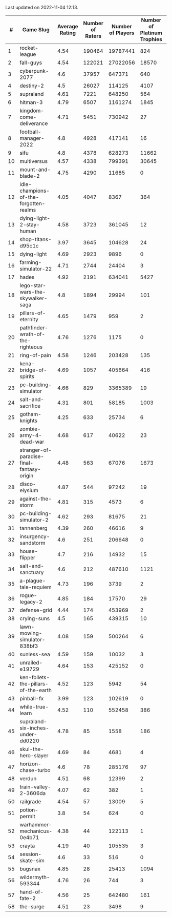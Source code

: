 Last updated on 2022-11-04 12:13.


|#|Game Slug|Average Rating|Number of Raters|Number of Players|Number of Platinum Trophies|Max Rarity (%)|
|---|---|---|---|---|---|---|
|1|rocket-league|4.54|190464|19787441|824|75|
|2|fall-guys|4.54|122021|27022056|18570|3|
|3|cyberpunk-2077|4.6|37957|647371|640|61|
|4|destiny-2|4.5|26027|114125|4107|96|
|5|supraland|4.61|7221|648250|564|99|
|6|hitman-3|4.79|6507|1161274|1845|48|
|7|kingdom-come-deliverance|4.71|5451|730942|27|30|
|8|football-manager-2022|4.8|4928|417141|16|49|
|9|sifu|4.8|4378|628273|11662|96|
|10|multiversus|4.57|4338|799391|30645|79|
|11|mount-and-blade-2|4.75|4290|11685|0|25|
|12|idle-champions-of-the-forgotten-realms|4.05|4047|8367|364|1|
|13|dying-light-2-stay-human|4.58|3723|361045|12|0.6|
|14|shop-titans-d95c1c|3.97|3645|104628|24|98|
|15|dying-light|4.69|2923|9896|0|96|
|16|farming-simulator-22|4.71|2744|24404|3|81|
|17|hades|4.92|2191|634041|5427|89|
|18|lego-star-wars-the-skywalker-saga|4.8|1894|29994|101|98|
|19|pillars-of-eternity|4.65|1479|959|2|79|
|20|pathfinder-wrath-of-the-righteous|4.76|1276|1175|0|0.2|
|21|ring-of-pain|4.58|1246|203428|135|97|
|22|kena-bridge-of-spirits|4.69|1057|405664|416|94|
|23|pc-building-simulator|4.66|829|3365389|19|48|
|24|salt-and-sacrifice|4.31|801|58185|1003|91|
|25|gotham-knights|4.25|633|25734|6|34|
|26|zombie-army-4-dead-war|4.68|617|40622|23|66|
|27|stranger-of-paradise-final-fantasy-origin|4.48|563|67076|1673|98|
|28|disco-elysium|4.87|544|97242|19|28|
|29|against-the-storm|4.81|315|4573|6|9|
|30|pc-building-simulator-2|4.62|293|81675|21|75|
|31|tannenberg|4.39|260|46616|9|84|
|32|insurgency-sandstorm|4.6|251|206648|0|7|
|33|house-flipper|4.7|216|14932|15|93|
|34|salt-and-sanctuary|4.6|212|487610|1121|83|
|35|a-plague-tale-requiem|4.73|196|3739|2|92|
|36|rogue-legacy-2|4.85|184|17570|29|0.2|
|37|defense-grid|4.44|174|453969|2|80|
|38|crying-suns|4.5|165|439315|10|65|
|39|lawn-mowing-simulator-838bf3|4.08|159|500264|6|89|
|40|sunless-sea|4.59|159|10032|3|37|
|41|unrailed-e19729|4.64|153|425152|0|0.9|
|42|ken-follets-the-pillars-of-the-earth|4.52|123|5942|54|52|
|43|pinball-fx|3.99|123|102619|0|86|
|44|while-true-learn|4.52|110|552458|386|93|
|45|supraland-six-inches-under-dd0220|4.78|85|1558|186|99|
|46|skul-the-hero-slayer|4.69|84|4681|4|96|
|47|horizon-chase-turbo|4.6|78|285176|97|83|
|48|verdun|4.51|68|12399|2|71|
|49|train-valley-2-3606da|4.07|62|382|1|88|
|50|railgrade|4.54|57|13009|5|98|
|51|potion-permit|3.8|54|624|0|98|
|52|warhammer-mechanicus-0e4b71|4.38|44|122113|1|22|
|53|crayta|4.19|40|105535|3|23|
|54|session-skate-sim|4.6|33|516|0|21|
|55|bugsnax|4.85|28|25413|1094|97|
|56|wildermyth-593344|4.76|26|744|3|90|
|57|hand-of-fate-2|4.56|25|642480|161|72|
|58|the-surge|4.51|23|3498|9|94|
